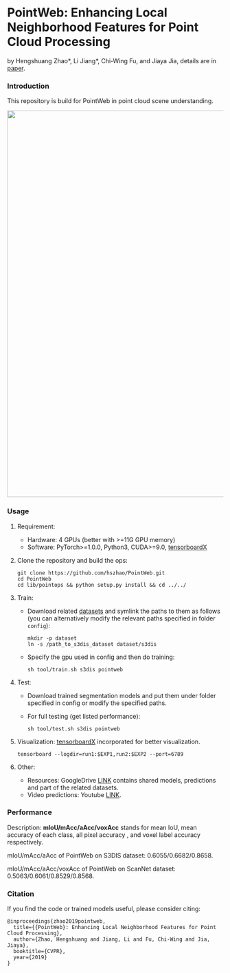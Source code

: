 # PointWeb: Enhancing Local Neighborhood Features for Point Cloud Processing

by Hengshuang Zhao\*, Li Jiang*, Chi-Wing Fu, and Jiaya Jia, details are in [paper](http://openaccess.thecvf.com/content_CVPR_2019/papers/Zhao_PointWeb_Enhancing_Local_Neighborhood_Features_for_Point_Cloud_Processing_CVPR_2019_paper.pdf).

### Introduction

This repository is build for PointWeb in point cloud scene understanding.

<img src="./figure/pointweb.jpg" width="900"/>

### Usage

1. Requirement:

   - Hardware: 4 GPUs (better with >=11G GPU memory)
   - Software: PyTorch>=1.0.0, Python3, CUDA>=9.0, [tensorboardX](https://github.com/lanpa/tensorboardX)

2. Clone the repository and build the ops:

   ```shell
   git clone https://github.com/hszhao/PointWeb.git
   cd PointWeb
   cd lib/pointops && python setup.py install && cd ../../
   ```

3. Train:

   - Download related [datasets](https://drive.google.com/open?id=1Jpi2IP58zHs6Ppv05kqvwJhBnl-Kge2q) and symlink the paths to them as follows (you can alternatively modify the relevant paths specified in folder `config`):

     ```
     mkdir -p dataset
     ln -s /path_to_s3dis_dataset dataset/s3dis
     ```

   - Specify the gpu used in config and then do training:

     ```shell
     sh tool/train.sh s3dis pointweb
     ```

4. Test:

   - Download trained segmentation models and put them under folder specified in config or modify the specified paths.

   - For full testing (get listed performance):

     ```shell
     sh tool/test.sh s3dis pointweb
     ```

5. Visualization: [tensorboardX](https://github.com/lanpa/tensorboardX) incorporated for better visualization.

   ```shell
   tensorboard --logdir=run1:$EXP1,run2:$EXP2 --port=6789
   ```

6. Other:

   - Resources: GoogleDrive [LINK](https://drive.google.com/open?id=1IFoKe5TM3ZO38LT4VXCaHKvCNkXfgtBf) contains shared models, predictions and part of the related datasets.
   - Video predictions: Youtube [LINK](https://youtu.be/CaobqpsUP_4).

### Performance

Description: **mIoU/mAcc/aAcc/voxAcc** stands for mean IoU, mean accuracy of each class, all pixel accuracy , and voxel label accuracy respectively. 

mIoU/mAcc/aAcc of PointWeb on S3DIS dataset: 0.6055/0.6682/0.8658.

mIoU/mAcc/aAcc/voxAcc of PointWeb on ScanNet dataset: 0.5063/0.6061/0.8529/0.8568.

### Citation

If you find the code or trained models useful, please consider citing:

```
@inproceedings{zhao2019pointweb,
  title={{PointWeb}: Enhancing Local Neighborhood Features for Point Cloud Processing},
  author={Zhao, Hengshuang and Jiang, Li and Fu, Chi-Wing and Jia, Jiaya},
  booktitle={CVPR},
  year={2019}
}
```
